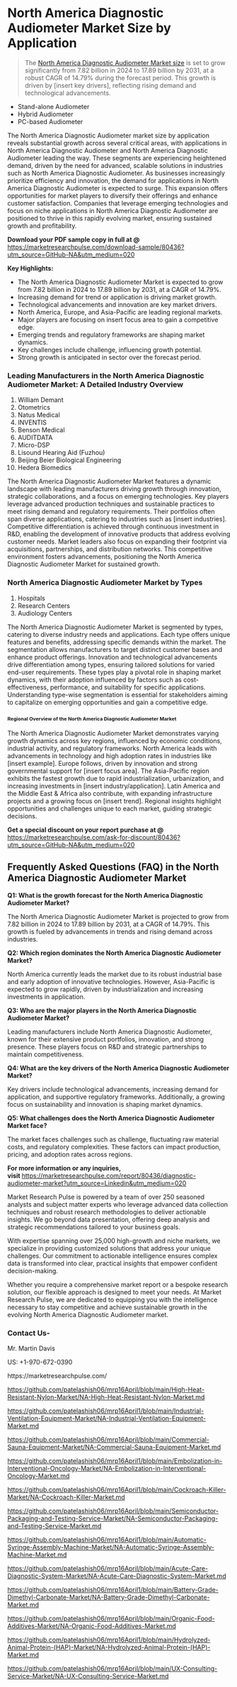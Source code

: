 <h1>North America Diagnostic Audiometer Market&nbsp;Size by Application</h1><blockquote><p>The <a href="https://marketresearchpulse.com/download-sample/80436?utm_source=GitHub-NA&amp;utm_medium=020">North America Diagnostic Audiometer Market size</a> is set to grow significantly from 7.82 billion in 2024 to 17.89 billion by 2031, at a robust CAGR of 14.79% during the forecast period. This growth is driven by [insert key drivers], reflecting rising demand and technological advancements.</p></blockquote><ul><li>Stand-alone Audiometer<li> Hybrid Audiometer<li> PC-based Audiometer</li></ul><p>The North America Diagnostic Audiometer market size by application reveals substantial growth across several critical areas, with applications in North America Diagnostic Audiometer and North America Diagnostic Audiometer leading the way. These segments are experiencing heightened demand, driven by the need for advanced, scalable solutions in industries such as North America Diagnostic Audiometer. As businesses increasingly prioritize efficiency and innovation, the demand for applications in North America Diagnostic Audiometer is expected to surge. This expansion offers opportunities for market players to diversify their offerings and enhance customer satisfaction. Companies that leverage emerging technologies and focus on niche applications in North America Diagnostic Audiometer are positioned to thrive in this rapidly evolving market, ensuring sustained growth and profitability.</p><p><strong>Download your PDF sample copy in full at @ </strong><a href="https://marketresearchpulse.com/download-sample/80436?utm_source=GitHub-NA&amp;utm_medium=020">https://marketresearchpulse.com/download-sample/80436?utm_source=GitHub-NA&amp;utm_medium=020</a></p><p><strong>Key Highlights: </strong></p><ul><li>The North America Diagnostic Audiometer Market is expected to grow from 7.82 billion in 2024 to 17.89 billion by 2031, at a CAGR of 14.79%.</li><li>Increasing demand for trend or application is driving market growth.</li><li>Technological advancements and innovation are key market drivers.</li><li>North America, Europe, and Asia-Pacific are leading regional markets.</li><li>Major players are focusing on insert focus area to gain a competitive edge.</li><li>Emerging trends and regulatory frameworks are shaping market dynamics.</li><li>Key challenges include challenge, influencing growth potential.</li><li>Strong growth is anticipated in sector over the forecast period.</li></ul><h3>Leading Manufacturers in the North America Diagnostic Audiometer Market: A Detailed Industry Overview</h3><ol><li>William Demant</li><li>Otometrics</li><li>Natus Medical</li><li>INVENTIS</li><li>Benson Medical</li><li>AUDITDATA</li><li>Micro-DSP</li><li>Lisound Hearing Aid (Fuzhou)</li><li>Beijing Beier Biological Engineering</li><li>Hedera Biomedics</li></ol><div class="flex max-w-full flex-col flex-grow"><div class="min-h-8 text-message flex w-full flex-col items-end gap-2 whitespace-normal break-words [.text-message+&amp;]:mt-5" dir="auto" data-message-author-role="assistant" data-message-id="fd8432e4-4910-450d-b182-61b7bfb0a01f" data-message-model-slug="gpt-4o"><div class="flex w-full flex-col gap-1 empty:hidden first:pt-[3px]"><div class="markdown prose w-full break-words dark:prose-invert light"><p>The North America Diagnostic Audiometer Market features a dynamic landscape with leading manufacturers driving growth through innovation, strategic collaborations, and a focus on emerging technologies. Key players leverage advanced production techniques and sustainable practices to meet rising demand and regulatory requirements. Their portfolios often span diverse applications, catering to industries such as [insert industries]. Competitive differentiation is achieved through continuous investment in R&amp;D, enabling the development of innovative products that address evolving customer needs. Market leaders also focus on expanding their footprint via acquisitions, partnerships, and distribution networks. This competitive environment fosters advancements, positioning the North America Diagnostic Audiometer Market for sustained growth.</p></div></div></div></div><h3>North America Diagnostic Audiometer Market by Types</h3><ol><li>Hospitals<li> Research Centers<li> Audiology Centers</li></ol><div class="flex max-w-full flex-col flex-grow"><div class="min-h-8 text-message flex w-full flex-col items-end gap-2 whitespace-normal break-words [.text-message+&amp;]:mt-5" dir="auto" data-message-author-role="assistant" data-message-id="084470be-0bb7-4664-bddf-5156b4f41249" data-message-model-slug="gpt-4o-mini"><div class="flex w-full flex-col gap-1 empty:hidden first:pt-[3px]"><div class="markdown prose w-full break-words dark:prose-invert light"><p>The North America Diagnostic Audiometer Market is segmented by types, catering to diverse industry needs and applications. Each type offers unique features and benefits, addressing specific demands within the market. The segmentation allows manufacturers to target distinct customer bases and enhance product offerings. Innovation and technological advancements drive differentiation among types, ensuring tailored solutions for varied end-user requirements. These types play a pivotal role in shaping market dynamics, with their adoption influenced by factors such as cost-effectiveness, performance, and suitability for specific applications. Understanding type-wise segmentation is essential for stakeholders aiming to capitalize on emerging opportunities and gain a competitive edge.</p></div></div></div></div><h3><span style="font-size: 11px;">Regional Overview of the North America Diagnostic Audiometer Market</span></h3><div class="flex max-w-full flex-col flex-grow"><div class="min-h-8 text-message flex w-full flex-col items-end gap-2 whitespace-normal break-words [.text-message+&amp;]:mt-5" dir="auto" data-message-author-role="assistant" data-message-id="e9038762-ce64-4e30-91c9-9bd413514231" data-message-model-slug="gpt-4o-mini"><div class="flex w-full flex-col gap-1 empty:hidden first:pt-[3px]"><div class="markdown prose w-full break-words dark:prose-invert light"><p>The North America Diagnostic Audiometer Market demonstrates varying growth dynamics across key regions, influenced by economic conditions, industrial activity, and regulatory frameworks. North America leads with advancements in technology and high adoption rates in industries like [insert example]. Europe follows, driven by innovation and strong governmental support for [insert focus area]. The Asia-Pacific region exhibits the fastest growth due to rapid industrialization, urbanization, and increasing investments in [insert industry/application]. Latin America and the Middle East &amp; Africa also contribute, with expanding infrastructure projects and a growing focus on [insert trend]. Regional insights highlight opportunities and challenges unique to each market, guiding strategic decisions.</p></div></div></div></div><p><strong>Get a special discount on your report purchase at @ </strong><a href="https://marketresearchpulse.com/ask-for-discount/80436?utm_source=GitHub-NA&amp;utm_medium=020">https://marketresearchpulse.com/ask-for-discount/80436?utm_source=GitHub-NA&amp;utm_medium=020</a></p><h2>Frequently Asked Questions (FAQ) in the North America Diagnostic Audiometer Market</h2><p><strong>Q1: What is the growth forecast for the North America Diagnostic Audiometer Market?</strong></p><p>The North America Diagnostic Audiometer Market is projected to grow from 7.82 billion in 2024 to 17.89 billion by 2031, at a CAGR of 14.79%. This growth is fueled by advancements in trends and rising demand across industries.</p><p><strong>Q2: Which region dominates the North America Diagnostic Audiometer Market?</strong></p><p>North America currently leads the market due to its robust industrial base and early adoption of innovative technologies. However, Asia-Pacific is expected to grow rapidly, driven by industrialization and increasing investments in application.</p><p><strong>Q3: Who are the major players in the North America Diagnostic Audiometer Market?</strong></p><p>Leading manufacturers include North America Diagnostic Audiometer, known for their extensive product portfolios, innovation, and strong presence. These players focus on R&amp;D and strategic partnerships to maintain competitiveness.</p><p><strong>Q4: What are the key drivers of the North America Diagnostic Audiometer Market?</strong></p><p>Key drivers include technological advancements, increasing demand for application, and supportive regulatory frameworks. Additionally, a growing focus on sustainability and innovation is shaping market dynamics.</p><p><strong>Q5: What challenges does the North America Diagnostic Audiometer Market face?</strong></p><p>The market faces challenges such as challenge, fluctuating raw material costs, and regulatory complexities. These factors can impact production, pricing, and adoption rates across regions.</p><p><strong>For more information or any inquiries, visit&nbsp;</strong><a href="https://marketresearchpulse.com/report/80436/diagnostic-audiometer-market?utm_source=Linkedin&utm_medium=020">https://marketresearchpulse.com/report/80436/diagnostic-audiometer-market?utm_source=Linkedin&utm_medium=020</a></p><p>Market Research Pulse is powered by a team of over 250 seasoned analysts and subject matter experts who leverage advanced data collection techniques and robust research methodologies to deliver actionable insights. We go beyond data presentation, offering deep analysis and strategic recommendations tailored to your business goals.</p><p>With expertise spanning over 25,000 high-growth and niche markets, we specialize in providing customized solutions that address your unique challenges. Our commitment to actionable intelligence ensures complex data is transformed into clear, practical insights that empower confident decision-making.</p><p>Whether you require a comprehensive market report or a bespoke research solution, our flexible approach is designed to meet your needs. At Market Research Pulse, we are dedicated to equipping you with the intelligence necessary to stay competitive and achieve sustainable growth in the evolving North America Diagnostic Audiometer market.</p><h3><strong>Contact Us-</strong></h3><p>Mr. Martin Davis</p><p>US: +1-970-672-0390</p><p>https://marketresearchpulse.com/</p><p><a href="https://github.com/patelashish06/mrp16April/blob/main/High-Heat-Resistant-Nylon-Market/NA-High-Heat-Resistant-Nylon-Market.md">https://github.com/patelashish06/mrp16April/blob/main/High-Heat-Resistant-Nylon-Market/NA-High-Heat-Resistant-Nylon-Market.md</a></p><p><a href="https://github.com/patelashish06/mrp16April1/blob/main/Industrial-Ventilation-Equipment-Market/NA-Industrial-Ventilation-Equipment-Market.md">https://github.com/patelashish06/mrp16April1/blob/main/Industrial-Ventilation-Equipment-Market/NA-Industrial-Ventilation-Equipment-Market.md</a></p><p><a href="https://github.com/patelashish06/mrp16April/blob/main/Commercial-Sauna-Equipment-Market/NA-Commercial-Sauna-Equipment-Market.md">https://github.com/patelashish06/mrp16April/blob/main/Commercial-Sauna-Equipment-Market/NA-Commercial-Sauna-Equipment-Market.md</a></p><p><a href="https://github.com/patelashish06/mrp16April1/blob/main/Embolization-in-Interventional-Oncology-Market/NA-Embolization-in-Interventional-Oncology-Market.md">https://github.com/patelashish06/mrp16April1/blob/main/Embolization-in-Interventional-Oncology-Market/NA-Embolization-in-Interventional-Oncology-Market.md</a></p><p><a href="https://github.com/patelashish06/mrp16April1/blob/main/Cockroach-Killer-Market/NA-Cockroach-Killer-Market.md">https://github.com/patelashish06/mrp16April1/blob/main/Cockroach-Killer-Market/NA-Cockroach-Killer-Market.md</a></p><p><a href="https://github.com/patelashish06/mrp16April/blob/main/Semiconductor-Packaging-and-Testing-Service-Market/NA-Semiconductor-Packaging-and-Testing-Service-Market.md">https://github.com/patelashish06/mrp16April/blob/main/Semiconductor-Packaging-and-Testing-Service-Market/NA-Semiconductor-Packaging-and-Testing-Service-Market.md</a></p><p><a href="https://github.com/patelashish06/mrp16April1/blob/main/Automatic-Syringe-Assembly-Machine-Market/NA-Automatic-Syringe-Assembly-Machine-Market.md">https://github.com/patelashish06/mrp16April1/blob/main/Automatic-Syringe-Assembly-Machine-Market/NA-Automatic-Syringe-Assembly-Machine-Market.md</a></p><p><a href="https://github.com/patelashish06/mrp16April/blob/main/Acute-Care-Diagnostic-System-Market/NA-Acute-Care-Diagnostic-System-Market.md">https://github.com/patelashish06/mrp16April/blob/main/Acute-Care-Diagnostic-System-Market/NA-Acute-Care-Diagnostic-System-Market.md</a></p><p><a href="https://github.com/patelashish06/mrp16April1/blob/main/Battery-Grade-Dimethyl-Carbonate-Market/NA-Battery-Grade-Dimethyl-Carbonate-Market.md">https://github.com/patelashish06/mrp16April1/blob/main/Battery-Grade-Dimethyl-Carbonate-Market/NA-Battery-Grade-Dimethyl-Carbonate-Market.md</a></p><p><a href="https://github.com/patelashish06/mrp16April/blob/main/Organic-Food-Additives-Market/NA-Organic-Food-Additives-Market.md">https://github.com/patelashish06/mrp16April/blob/main/Organic-Food-Additives-Market/NA-Organic-Food-Additives-Market.md</a></p><p><a href="https://github.com/patelashish06/mrp16April1/blob/main/Hydrolyzed-Animal-Protein-(HAP)-Market/NA-Hydrolyzed-Animal-Protein-(HAP)-Market.md">https://github.com/patelashish06/mrp16April1/blob/main/Hydrolyzed-Animal-Protein-(HAP)-Market/NA-Hydrolyzed-Animal-Protein-(HAP)-Market.md</a></p><p><a href="https://github.com/patelashish06/mrp16April/blob/main/UX-Consulting-Service-Market/NA-UX-Consulting-Service-Market.md">https://github.com/patelashish06/mrp16April/blob/main/UX-Consulting-Service-Market/NA-UX-Consulting-Service-Market.md</a></p>